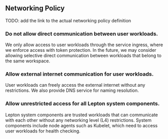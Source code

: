 ## Networking Policy

TODO: add the link to the actual networking policy definition

### Do not allow direct communication between user workloads.

We only allow access to user workloads through the service ingress, where we enforce access with token protection. In the future, we may consider allowing selective direct communication between workloads that belong to the same workspace.

### Allow external internet communication for user workloads.

User workloads can freely access the external internet without any restrictions. We also provide DNS service for naming resolution.

### Allow unrestricted access for all Lepton system components.

Lepton system components are trusted workloads that can communicate with each other without any networking level (L4) restrictions. System components include node agents such as Kubelet, which need to access user workloads for health checking.
